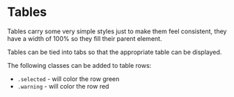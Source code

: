 # Tables

Tables carry some very simple styles just to make them feel consistent, they have a width of 100% so they fill their parent element.

Tables can be tied into tabs so that the appropriate table can be displayed.

The following classes can be added to table rows:

* ```.selected``` - will color the row green
* ```.warning``` - will color the row red
